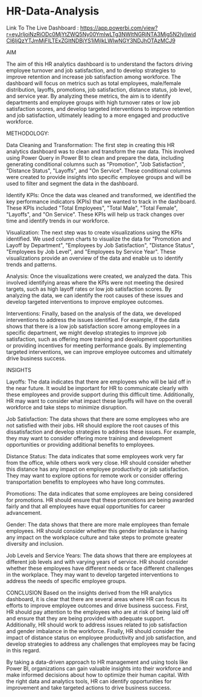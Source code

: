 # HR-Data-Analysis

Link To The Live Dashboard : https://app.powerbi.com/view?r=eyJrIjoiNzRiODc0MjYtZWQ5Ny00YmIwLTg3NWItNGRjNTA3Mjg5N2IyIiwidCI6IjQzYTJmMjFlLTExZGItNDBjYS1iMjlkLWIwNGY3NDJhOTAzMCJ9

AIM

The aim of this HR analytics dashboard is to understand the factors driving employee turnover and job satisfaction, and to develop strategies to improve retention and increase job satisfaction among workforce. The dashboard will focus on metrics such as total employees, male/female distribution, layoffs, promotions, job satisfaction, distance status, job level, and service year. By analyzing these metrics, the aim is to identify departments and employee groups with high turnover rates or low job satisfaction scores, and develop targeted interventions to improve retention and job satisfaction, ultimately leading to a more engaged and productive workforce.

METHODOLOGY:

Data Cleaning and Transformation:
The first step in creating this HR analytics dashboard was to clean and transform the raw data. This involved using Power Query in Power BI to clean and prepare the data, including generating conditional columns such as "Promotion", "Job Satisfaction", "Distance Status", "Layoffs", and "On Service". These conditional columns were created to provide insights into specific employee groups and will be used to filter and segment the data in the dashboard.

Identify KPIs:
Once the data was cleaned and transformed, we identified the key performance indicators (KPIs) that we wanted to track in the dashboard. These KPIs included "Total Employees", "Total Male", "Total Female", "Layoffs", and "On Service". These KPIs will help us track changes over time and identify trends in our workforce.

Visualization:
The next step was to create visualizations using the KPIs identified. We used column charts to visualize the data for "Promotion and Layoff by Department", "Employees by Job Satisfaction", "Distance Status", "Employees by Job Level", and "Employees by Service Year". These visualizations provide an overview of the data and enable us to identify trends and patterns.

Analysis:
Once the visualizations were created, we analyzed the data. This involved identifying areas where the KPIs were not meeting the desired targets, such as high layoff rates or low job satisfaction scores. By analyzing the data, we can identify the root causes of these issues and develop targeted interventions to improve employee outcomes.

Interventions:
Finally, based on the analysis of the data, we developed interventions to address the issues identified. For example, if the data shows that there is a low job satisfaction score among employees in a specific department, we might develop strategies to improve job satisfaction, such as offering more training and development opportunities or providing incentives for meeting performance goals. By implementing targeted interventions, we can improve employee outcomes and ultimately drive business success.


INSIGHTS

Layoffs: The data indicates that there are employees who will be laid off in the near future. It would be important for HR to communicate clearly with these employees and provide support during this difficult time. Additionally, HR may want to consider what impact these layoffs will have on the overall workforce and take steps to minimize disruption.

Job Satisfaction: The data shows that there are some employees who are not satisfied with their jobs. HR should explore the root causes of this dissatisfaction and develop strategies to address these issues. For example, they may want to consider offering more training and development opportunities or providing additional benefits to employees.

Distance Status: The data indicates that some employees work very far from the office, while others work very close. HR should consider whether this distance has any impact on employee productivity or job satisfaction. They may want to explore options for remote work or consider offering transportation benefits to employees who have long commutes.

Promotions: The data indicates that some employees are being considered for promotions. HR should ensure that these promotions are being awarded fairly and that all employees have equal opportunities for career advancement.

Gender: The data shows that there are more male employees than female employees. HR should consider whether this gender imbalance is having any impact on the workplace culture and take steps to promote greater diversity and inclusion.

Job Levels and Service Years: The data shows that there are employees at different job levels and with varying years of service. HR should consider whether these employees have different needs or face different challenges in the workplace. They may want to develop targeted interventions to address the needs of specific employee groups.

CONCLUSION
Based on the insights derived from the HR analytics dashboard, it is clear that there are several areas where HR can focus its efforts to improve employee outcomes and drive business success. First, HR should pay attention to the employees who are at risk of being laid off and ensure that they are being provided with adequate support. Additionally, HR should work to address issues related to job satisfaction and gender imbalance in the workforce. Finally, HR should consider the impact of distance status on employee productivity and job satisfaction, and develop strategies to address any challenges that employees may be facing in this regard.

By taking a data-driven approach to HR management and using tools like Power BI, organizations can gain valuable insights into their workforce and make informed decisions about how to optimize their human capital. With the right data and analytics tools, HR can identify opportunities for improvement and take targeted actions to drive business success.




